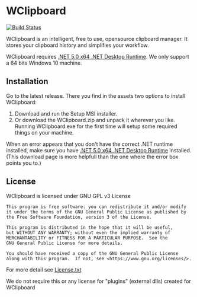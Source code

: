 # WClipboard
[![Build Status](https://wibrenwiersma.visualstudio.com/WClipboard/_apis/build/status/Classic%20WClipboard-CI?branchName=master)](https://wibrenwiersma.visualstudio.com/WClipboard/_build/latest?definitionId=5&branchName=master)

WClipboard is an intelligent, free to use, opensource clipboard manager.
It stores your clipboard history and simplifies your workflow.

WClipboard requires [.NET 5.0 x64 .NET Desktop Runtime](https://dotnet.microsoft.com/download/dotnet/5.0/runtime). We only support a 64 bits Windows 10 machine.
## Installation
Go to the latest release. There you find in the assets two options to install WClipboard:
1. Download and run the Setup MSI installer.
2. Or download the WClipboard.zip and unpack it wherever you like. Running WClipboard.exe for the first time will setup some required things on your machine.

When an error appears that you don't have the correct .NET runtime installed, make sure you have [.NET 5.0 x64 .NET Desktop Runtime](https://dotnet.microsoft.com/download/dotnet/5.0/runtime) installed. (This download page is more helpfull than the one where the error box points you to.)


## License
WClipboard is licensed under GNU GPL v3 License

    This program is free software: you can redistribute it and/or modify
    it under the terms of the GNU General Public License as published by
    the Free Software Foundation, version 3 of the License.

    This program is distributed in the hope that it will be useful,
    but WITHOUT ANY WARRANTY; without even the implied warranty of
    MERCHANTABILITY or FITNESS FOR A PARTICULAR PURPOSE.  See the
    GNU General Public License for more details.

    You should have received a copy of the GNU General Public License
    along with this program.  If not, see <https://www.gnu.org/licenses/>.

For more detail see [License.txt](LICENSE.txt)

We do not require this or any license for "plugins" (external dlls) created for WClipboard